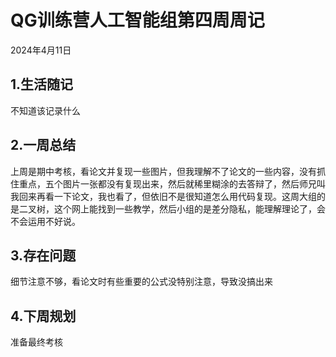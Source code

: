# QG训练营人工智能组第四周周记

2024年4月11日

## 1.生活随记

不知道该记录什么

## 2.一周总结

上周是期中考核，看论文并复现一些图片，但我理解不了论文的一些内容，没有抓住重点，五个图片一张都没有复现出来，然后就稀里糊涂的去答辩了，然后师兄叫我回来再看一下论文，我也看了，但依旧不是很知道怎么用代码复现。这周大组的是二叉树，这个网上能找到一些教学，然后小组的是差分隐私，能理解理论了，会不会运用不好说。

## 3.存在问题

细节注意不够，看论文时有些重要的公式没特别注意，导致没搞出来

## 4.下周规划

准备最终考核